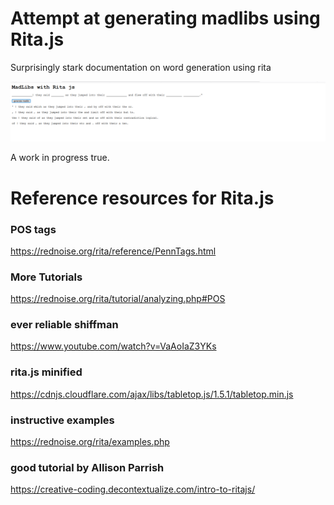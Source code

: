 # Attempt at generating madlibs using Rita.js

Surprisingly stark documentation on word generation using rita

![](screenshot.png)

A work in progress true.


# Reference resources for Rita.js

### POS tags
https://rednoise.org/rita/reference/PennTags.html  

### More Tutorials
https://rednoise.org/rita/tutorial/analyzing.php#POS 

### ever reliable shiffman
https://www.youtube.com/watch?v=VaAoIaZ3YKs

### rita.js minified
https://cdnjs.cloudflare.com/ajax/libs/tabletop.js/1.5.1/tabletop.min.js

### instructive examples
https://rednoise.org/rita/examples.php

### good tutorial by Allison Parrish
https://creative-coding.decontextualize.com/intro-to-ritajs/